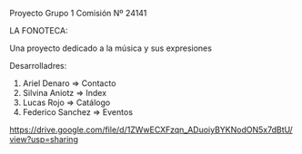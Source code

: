 Proyecto Grupo 1 Comisión Nº 24141

LA FONOTECA:

Una proyecto dedicado a la música y sus expresiones

Desarrolladres:

1. Ariel Denaro => Contacto 
2. Silvina Aniotz => Index
3. Lucas Rojo => Catálogo
4. Federico Sanchez => Eventos


https://drive.google.com/file/d/1ZWwECXFzqn_ADuoiyBYKNodON5x7dBtU/view?usp=sharing
